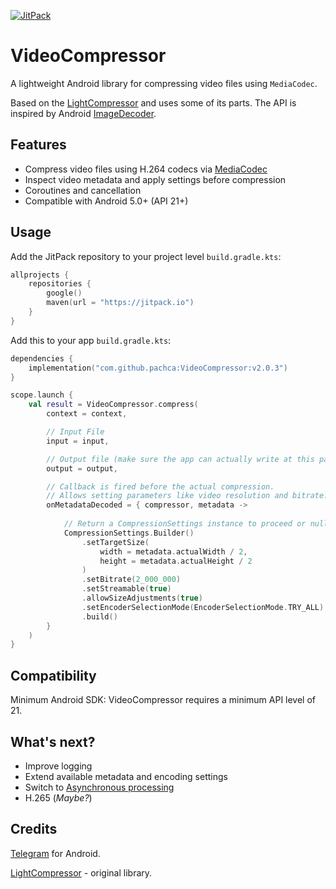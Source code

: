 [![JitPack](https://jitpack.io/v/pachca/VideoCompressor.svg)](https://jitpack.io/#pachca/VideoCompressor)

# VideoCompressor

A lightweight Android library for compressing video files using `MediaCodec`.

Based on the [LightCompressor](https://github.com/AbedElazizShe/LightCompressor)
and uses some of its parts.
The API is inspired by Android
[ImageDecoder](https://developer.android.com/reference/android/graphics/ImageDecoder).

## Features

- Compress video files using H.264 codecs
  via [MediaCodec](https://developer.android.com/reference/android/media/MediaCodec)
- Inspect video metadata and apply settings before compression
- Coroutines and cancellation
- Compatible with Android 5.0+ (API 21+)

## Usage

Add the JitPack repository to your project level `build.gradle.kts`:

```kotlin
allprojects {
    repositories {
        google()
        maven(url = "https://jitpack.io")
    }
}
```

Add this to your app `build.gradle.kts`:

```kotlin
dependencies {
    implementation("com.github.pachca:VideoCompressor:v2.0.3")
}
```

```kotlin
scope.launch {
    val result = VideoCompressor.compress(
        context = context,

        // Input File
        input = input,

        // Output file (make sure the app can actually write at this path)
        output = output,

        // Callback is fired before the actual compression.
        // Allows setting parameters like video resolution and bitrate.
        onMetadataDecoded = { compressor, metadata ->
            
            // Return a CompressionSettings instance to proceed or null to cancel
            CompressionSettings.Builder()
                .setTargetSize(
                    width = metadata.actualWidth / 2,
                    height = metadata.actualHeight / 2
                )
                .setBitrate(2_000_000)
                .setStreamable(true)
                .allowSizeAdjustments(true)
                .setEncoderSelectionMode(EncoderSelectionMode.TRY_ALL)
                .build()
        }
    )
}
```

## Compatibility

Minimum Android SDK: VideoCompressor requires a minimum API level of 21.

## What's next?

- Improve logging
- Extend available metadata and encoding settings
- Switch
  to [Asynchronous processing](https://developer.android.com/reference/android/media/MediaCodec#data-processing)
- H.265 (_Maybe?_)

## Credits

[Telegram](https://github.com/DrKLO/Telegram) for Android.

[LightCompressor](https://github.com/AbedElazizShe/LightCompressor) - original library.

